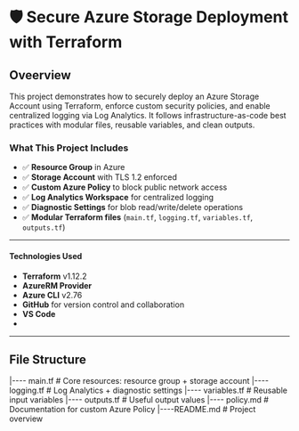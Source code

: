 # 🛡️ Secure Azure Storage Deployment with Terraform

## Oveerview

This project demonstrates how to securely deploy an Azure Storage Account using Terraform, enforce custom security policies, and enable centralized logging via Log Analytics. It follows infrastructure-as-code best practices with modular files, reusable variables, and clean outputs.

### What This Project Includes

- ✅ **Resource Group** in Azure
- ✅ **Storage Account** with TLS 1.2 enforced
- ✅ **Custom Azure Policy** to block public network access
- ✅ **Log Analytics Workspace** for centralized logging
- ✅ **Diagnostic Settings** for blob read/write/delete operations
- ✅ **Modular Terraform files** (`main.tf`, `logging.tf`, `variables.tf`, `outputs.tf`)

---

#### Technologies Used

- **Terraform** v1.12.2
- **AzureRM Provider** 
- **Azure CLI** v2.76
- **GitHub** for version control and collaboration
-  **VS Code** 
-

---

## File Structure

|---- main.tf           # Core resources: resource group + storage account
|---- logging.tf        # Log Analytics + diagnostic settings
|---- variables.tf      # Reusable input variables
|---- outputs.tf        # Useful output values
|---- policy.md         # Documentation for custom Azure Policy
|----README.md         # Project overview
